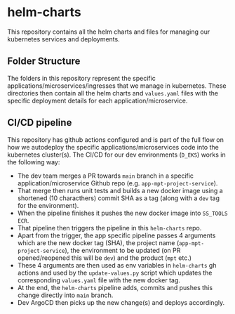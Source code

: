 # helm-charts
This repository contains all the helm charts and files for managing our kubernetes services and deployments.

## Folder Structure ##
The folders in this repository represent the specific applications/microservices/ingresses that we manage in kubernetes. These directories then contain all the helm charts and `values.yaml` files with the specific deployment details for each application/microservice.

## CI/CD pipeline ##
This repository has github actions configured and is part of the full flow on how we autodeploy the specific applications/microservices code into the kubernetes cluster(s). The CI/CD for our dev environments (`D_EKS`) works in the following way:

- The dev team merges a PR towards `main` branch in a specific application/microservice Github repo (e.g. `app-mpt-project-service`).
- That merge then runs unit tests and builds a new docker image using a shortened (10 characthers) commit SHA as a tag (along with a `dev` tag for the environment).
- When the pipeline finishes it pushes the new docker image into `SS_TOOLS ECR`.
- That pipeline then triggers the pipeline in this `helm-charts` repo.
- Apart from the trigger, the app specific pipeline passes 4 arguments which are the new docker tag (SHA), the project name (`app-mpt-project-service`), the environment to be updated (on PR opened/reopened this will be `dev`) and the product (`mpt` etc.)
- These 4 arguments are then used as env variables in `helm-charts` gh actions and used by the `update-values.py` script which updates the corresponding `values.yaml` file with the new docker tag.
- At the end, the `helm-charts` pipeline adds, commits and pushes this change directly into `main` branch.
- Dev ArgoCD then picks up the new change(s) and deploys accordingly.
